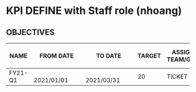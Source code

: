 # KPI DEFINE with Staff role (nhoang)
## OBJECTIVES
| NAME | FROM DATE | TO DATE | TARGET | ASSIGNED TEAM/GROUP | SELF EVALUATE POLICY  | Action |
| ----- | ----- | ----- | ----- | ----- | ----- | ----- |
| FY21-Q1 | &ensp;&ensp;2021/01/01&ensp;&ensp;&ensp;&ensp;|&ensp;&ensp;2021/03/31&ensp;&ensp;&ensp;&ensp;| 20 | TICKET&ensp;&ensp; | Yes  | None |
